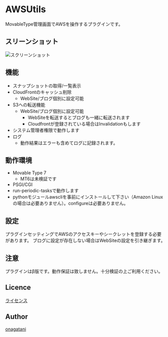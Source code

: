 AWSUtils
====

MovableType管理画面でAWSを操作するプラグインです。

## スリーンショット
![スクリーンショット](https://user-images.githubusercontent.com/375844/38234872-24368c7a-375a-11e8-9b74-4c5a3770642c.png)

## 機能
* スナップショットの取得/一覧表示  
* CloudFrontのキャッシュ削除  
  * WebSite/ブログ個別に設定可能  
* S3への転送機能  
  * WebSite/ブログ個別に設定可能  
    * WebSiteを転送するとブログも一緒に転送されます  
    * Cloudfrontが登録されている場合はInvalidationもします  
* システム管理者権限で動作します  
* ログ  
  * 動作結果はエラーも含めてログに記録されます。  

## 動作環境

* Movable Type 7  
  * MT6は未検証です  
* PSGI/CGI  
* run-periodic-tasksで動作します  
* pythonモジュールawscliを事前にインストールして下さい（Amazon Linuxの場合は必要ありません）。configureは必要ありません。  

## 設定
プラグインセッティングでAWSのアクセスキーやシークレットを登録する必要があります。
ブログに設定が存在しない場合はWebSiteの設定を引き継ぎます。

## 注意
プラグインはβ版です。動作保証は致しません。十分検証の上ご利用ください。

## Licence

[ライセンス](https://github.com/onagatani/MT-AWSUtils/blob/master/LICENSE)

## Author

[onagatani](https://github.com/onagatani)
